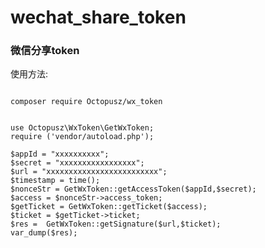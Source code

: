 # wechat_share_token
### 微信分享token
<p>使用方法:</p>

<pre><code>
composer require Octopusz/wx_token


use Octopusz\WxToken\GetWxToken;
require ('vendor/autoload.php');

$appId = "xxxxxxxxxx";
$secret = "xxxxxxxxxxxxxxxxx";
$url = "xxxxxxxxxxxxxxxxxxxxxxxxx";
$timestamp = time();
$nonceStr = GetWxToken::getAccessToken($appId,$secret);
$access = $nonceStr->access_token;
$getTicket = GetWxToken::getTicket($access);
$ticket = $getTicket->ticket;
$res =  GetWxToken::getSignature($url,$ticket);
var_dump($res);
</code></pre>

